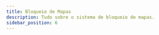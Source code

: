 ```yaml
---
title: Bloqueio de Mapas
description: Tudo sobre o sistema de bloqueio de mapas.
sidebar_position: 6
---
```


